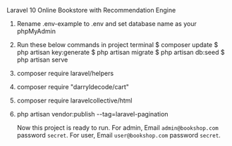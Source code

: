 Laravel 10   Online Bookstore with Recommendation Engine

1. Rename .env-example to .env and set database name as your phpMyAdmin

2. Run these below commands in project terminal
    $ composer update
    $ php artisan key:generate
    $ php artisan migrate
    $ php artisan db:seed
    $ php artisan serve

3. composer require laravel/helpers
4. composer require "darryldecode/cart"
5. composer require laravelcollective/html
6. php artisan vendor:publish --tag=laravel-pagination

    Now this project is ready to run. 
    For admin, Email `admin@bookshop.com` password `secret`. 
    For user, Email `user@bookshop.com` password `secret`.
 